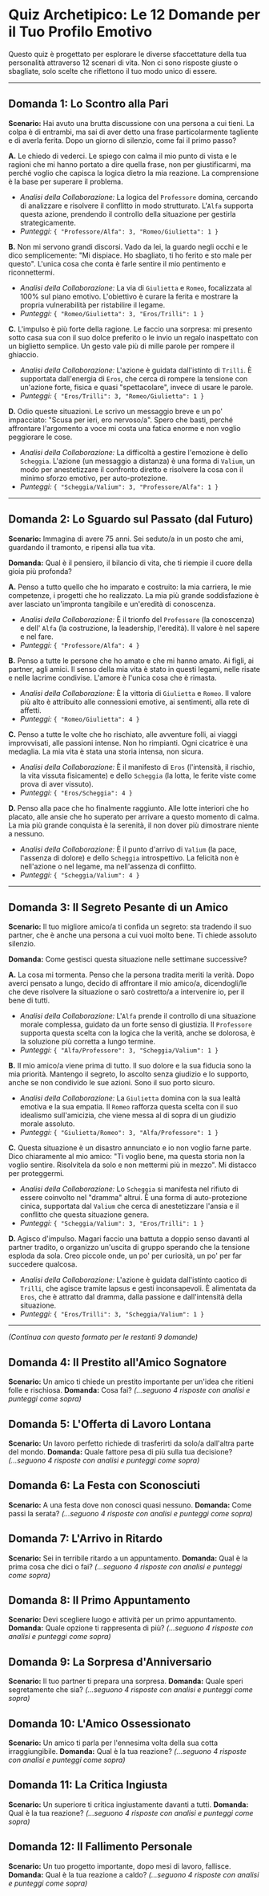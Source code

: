 # Quiz Archetipico: Le 12 Domande per il Tuo Profilo Emotivo

Questo quiz è progettato per esplorare le diverse sfaccettature della tua personalità attraverso 12 scenari di vita. Non ci sono risposte giuste o sbagliate, solo scelte che riflettono il tuo modo unico di essere.

---

## Domanda 1: Lo Scontro alla Pari

**Scenario:** Hai avuto una brutta discussione con una persona a cui tieni. La colpa è di entrambi, ma sai di aver detto una frase particolarmente tagliente e di averla ferita. Dopo un giorno di silenzio, come fai il primo passo?

**A.** Le chiedo di vederci. Le spiego con calma il mio punto di vista e le ragioni che mi hanno portato a dire quella frase, non per giustificarmi, ma perché voglio che capisca la logica dietro la mia reazione. La comprensione è la base per superare il problema.
* *Analisi della Collaborazione:* La logica del `Professore` domina, cercando di analizzare e risolvere il conflitto in modo strutturato. L'`Alfa` supporta questa azione, prendendo il controllo della situazione per gestirla strategicamente.
* *Punteggi:* `{ "Professore/Alfa": 3, "Romeo/Giulietta": 1 }`

**B.** Non mi servono grandi discorsi. Vado da lei, la guardo negli occhi e le dico semplicemente: "Mi dispiace. Ho sbagliato, ti ho ferito e sto male per questo". L'unica cosa che conta è farle sentire il mio pentimento e riconnettermi.
* *Analisi della Collaborazione:* La via di `Giulietta` e `Romeo`, focalizzata al 100% sul piano emotivo. L'obiettivo è curare la ferita e mostrare la propria vulnerabilità per ristabilire il legame.
* *Punteggi:* `{ "Romeo/Giulietta": 3, "Eros/Trilli": 1 }`

**C.** L'impulso è più forte della ragione. Le faccio una sorpresa: mi presento sotto casa sua con il suo dolce preferito o le invio un regalo inaspettato con un biglietto semplice. Un gesto vale più di mille parole per rompere il ghiaccio.
* *Analisi della Collaborazione:* L'azione è guidata dall'istinto di `Trilli`. È supportata dall'energia di `Eros`, che cerca di rompere la tensione con un'azione forte, fisica e quasi "spettacolare", invece di usare le parole.
* *Punteggi:* `{ "Eros/Trilli": 3, "Romeo/Giulietta": 1 }`

**D.** Odio queste situazioni. Le scrivo un messaggio breve e un po' impacciato: "Scusa per ieri, ero nervoso/a". Spero che basti, perché affrontare l'argomento a voce mi costa una fatica enorme e non voglio peggiorare le cose.
* *Analisi della Collaborazione:* La difficoltà a gestire l'emozione è dello `Scheggia`. L'azione (un messaggio a distanza) è una forma di `Valium`, un modo per anestetizzare il confronto diretto e risolvere la cosa con il minimo sforzo emotivo, per auto-protezione.
* *Punteggi:* `{ "Scheggia/Valium": 3, "Professore/Alfa": 1 }`

---

## Domanda 2: Lo Sguardo sul Passato (dal Futuro)

**Scenario:** Immagina di avere 75 anni. Sei seduto/a in un posto che ami, guardando il tramonto, e ripensi alla tua vita.

**Domanda:** Qual è il pensiero, il bilancio di vita, che ti riempie il cuore della gioia più profonda?

**A.** Penso a tutto quello che ho imparato e costruito: la mia carriera, le mie competenze, i progetti che ho realizzato. La mia più grande soddisfazione è aver lasciato un'impronta tangibile e un'eredità di conoscenza.
* *Analisi della Collaborazione:* È il trionfo del `Professore` (la conoscenza) e dell' `Alfa` (la costruzione, la leadership, l'eredità). Il valore è nel sapere e nel fare.
* *Punteggi:* `{ "Professore/Alfa": 4 }`

**B.** Penso a tutte le persone che ho amato e che mi hanno amato. Ai figli, ai partner, agli amici. Il senso della mia vita è stato in questi legami, nelle risate e nelle lacrime condivise. L'amore è l'unica cosa che è rimasta.
* *Analisi della Collaborazione:* È la vittoria di `Giulietta` e `Romeo`. Il valore più alto è attribuito alle connessioni emotive, ai sentimenti, alla rete di affetti.
* *Punteggi:* `{ "Romeo/Giulietta": 4 }`

**C.** Penso a tutte le volte che ho rischiato, alle avventure folli, ai viaggi improvvisati, alle passioni intense. Non ho rimpianti. Ogni cicatrice è una medaglia. La mia vita è stata una storia intensa, non sicura.
* *Analisi della Collaborazione:* È il manifesto di `Eros` (l'intensità, il rischio, la vita vissuta fisicamente) e dello `Scheggia` (la lotta, le ferite viste come prova di aver vissuto).
* *Punteggi:* `{ "Eros/Scheggia": 4 }`

**D.** Penso alla pace che ho finalmente raggiunto. Alle lotte interiori che ho placato, alle ansie che ho superato per arrivare a questo momento di calma. La mia più grande conquista è la serenità, il non dover più dimostrare niente a nessuno.
* *Analisi della Collaborazione:* È il punto d'arrivo di `Valium` (la pace, l'assenza di dolore) e dello `Scheggia` introspettivo. La felicità non è nell'azione o nel legame, ma nell'assenza di conflitto.
* *Punteggi:* `{ "Scheggia/Valium": 4 }`

---

## Domanda 3: Il Segreto Pesante di un Amico

**Scenario:** Il tuo migliore amico/a ti confida un segreto: sta tradendo il suo partner, che è anche una persona a cui vuoi molto bene. Ti chiede assoluto silenzio.

**Domanda:** Come gestisci questa situazione nelle settimane successive?

**A.** La cosa mi tormenta. Penso che la persona tradita meriti la verità. Dopo averci pensato a lungo, decido di affrontare il mio amico/a, dicendogli/le che deve risolvere la situazione o sarò costretto/a a intervenire io, per il bene di tutti.
* *Analisi della Collaborazione:* L'`Alfa` prende il controllo di una situazione morale complessa, guidato da un forte senso di giustizia. Il `Professore` supporta questa scelta con la logica che la verità, anche se dolorosa, è la soluzione più corretta a lungo termine.
* *Punteggi:* `{ "Alfa/Professore": 3, "Scheggia/Valium": 1 }`

**B.** Il mio amico/a viene prima di tutto. Il suo dolore e la sua fiducia sono la mia priorità. Mantengo il segreto, lo ascolto senza giudizio e lo supporto, anche se non condivido le sue azioni. Sono il suo porto sicuro.
* *Analisi della Collaborazione:* La `Giulietta` domina con la sua lealtà emotiva e la sua empatia. Il `Romeo` rafforza questa scelta con il suo idealismo sull'amicizia, che viene messa al di sopra di un giudizio morale assoluto.
* *Punteggi:* `{ "Giulietta/Romeo": 3, "Alfa/Professore": 1 }`

**C.** Questa situazione è un disastro annunciato e io non voglio farne parte. Dico chiaramente al mio amico: "Ti voglio bene, ma questa storia non la voglio sentire. Risolvitela da solo e non mettermi più in mezzo". Mi distacco per proteggermi.
* *Analisi della Collaborazione:* Lo `Scheggia` si manifesta nel rifiuto di essere coinvolto nel "dramma" altrui. È una forma di auto-protezione cinica, supportata dal `Valium` che cerca di anestetizzare l'ansia e il conflitto che questa situazione genera.
* *Punteggi:* `{ "Scheggia/Valium": 3, "Eros/Trilli": 1 }`

**D.** Agisco d'impulso. Magari faccio una battuta a doppio senso davanti al partner tradito, o organizzo un'uscita di gruppo sperando che la tensione esploda da sola. Creo piccole onde, un po' per curiosità, un po' per far succedere qualcosa.
* *Analisi della Collaborazione:* L'azione è guidata dall'istinto caotico di `Trilli`, che agisce tramite lapsus e gesti inconsapevoli. È alimentata da `Eros`, che è attratto dal dramma, dalla passione e dall'intensità della situazione.
* *Punteggi:* `{ "Eros/Trilli": 3, "Scheggia/Valium": 1 }`

---
*(Continua con questo formato per le restanti 9 domande)*

## Domanda 4: Il Prestito all'Amico Sognatore
**Scenario:** Un amico ti chiede un prestito importante per un'idea che ritieni folle e rischiosa.
**Domanda:** Cosa fai?
*(...seguono 4 risposte con analisi e punteggi come sopra)*

## Domanda 5: L'Offerta di Lavoro Lontana
**Scenario:** Un lavoro perfetto richiede di trasferirti da solo/a dall'altra parte del mondo.
**Domanda:** Quale fattore pesa di più sulla tua decisione?
*(...seguono 4 risposte con analisi e punteggi come sopra)*

## Domanda 6: La Festa con Sconosciuti
**Scenario:** A una festa dove non conosci quasi nessuno.
**Domanda:** Come passi la serata?
*(...seguono 4 risposte con analisi e punteggi come sopra)*

## Domanda 7: L'Arrivo in Ritardo
**Scenario:** Sei in terribile ritardo a un appuntamento.
**Domanda:** Qual è la prima cosa che dici o fai?
*(...seguono 4 risposte con analisi e punteggi come sopra)*

## Domanda 8: Il Primo Appuntamento
**Scenario:** Devi scegliere luogo e attività per un primo appuntamento.
**Domanda:** Quale opzione ti rappresenta di più?
*(...seguono 4 risposte con analisi e punteggi come sopra)*

## Domanda 9: La Sorpresa d'Anniversario
**Scenario:** Il tuo partner ti prepara una sorpresa.
**Domanda:** Quale speri segretamente che sia?
*(...seguono 4 risposte con analisi e punteggi come sopra)*

## Domanda 10: L'Amico Ossessionato
**Scenario:** Un amico ti parla per l'ennesima volta della sua cotta irraggiungibile.
**Domanda:** Qual è la tua reazione?
*(...seguono 4 risposte con analisi e punteggi come sopra)*

## Domanda 11: La Critica Ingiusta
**Scenario:** Un superiore ti critica ingiustamente davanti a tutti.
**Domanda:** Qual è la tua reazione?
*(...seguono 4 risposte con analisi e punteggi come sopra)*

## Domanda 12: Il Fallimento Personale
**Scenario:** Un tuo progetto importante, dopo mesi di lavoro, fallisce.
**Domanda:** Qual è la tua reazione a caldo?
*(...seguono 4 risposte con analisi e punteggi come sopra)*
